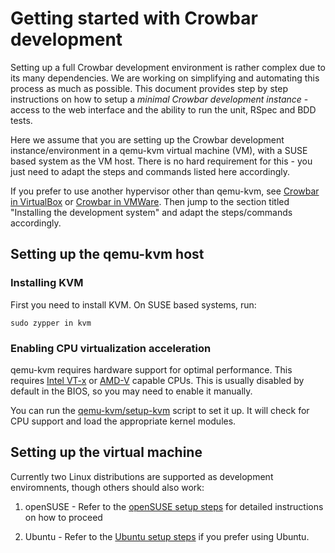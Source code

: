 # Getting started with Crowbar development

Setting up a full Crowbar development environment is rather complex due to its
many dependencies. We are working on simplifying and automating this process as
much as possible. This document provides step by step instructions on how to
setup a _minimal Crowbar development instance_ - access to the web interface
and the ability to run the unit, RSpec and BDD tests.

Here we assume that you are setting up the Crowbar development
instance/environment in a qemu-kvm virtual machine (VM), with a SUSE based
system as the VM host. There is no hard requirement for this - you just need to
adapt the steps and commands listed here accordingly.

If you prefer to use another hypervisor other than qemu-kvm, see [Crowbar in
VirtualBox](https://github.com/dellcloudedge/crowbar/wiki/Running-Crowbar-in-VirtualBox-VMs)
or [Crowbar in VMWare](https://github.com/dellcloudedge/crowbar/wiki/Running-Crowbar-in-VMWare-VMs).
Then jump to the section titled "Installing the development system" and adapt
the steps/commands accordingly.

## Setting up the qemu-kvm host

### Installing KVM

First you need to install KVM. On SUSE based systems, run:

    sudo zypper in kvm

### Enabling CPU virtualization acceleration

qemu-kvm requires hardware support for optimal performance. This requires
[Intel VT-x](http://en.wikipedia.org/wiki/X86_virtualization#Intel_virtualization_.28VT-x.29)
or [AMD-V](http://en.wikipedia.org/wiki/X86_virtualization#AMD_virtualization_.28AMD-V.29)
capable CPUs. This is usually disabled by default in the BIOS, so you may need
to enable it manually.

You can run the [qemu-kvm/setup-kvm](https://github.com/dellcloudedge/crowbar/blob/master/dev-setup/qemu-kvm/setup-kvm)
script to set it up. It will check for CPU support and load the appropriate
kernel modules.

## Setting up the virtual machine

Currently two Linux distributions are supported as development enviromnents,
though others should also work:

1. openSUSE - Refer to the [openSUSE setup steps](https://github.com/crowbar/crowbar/blob/master/dev-setup/README-openSUSE.md) for
   detailed instructions on how to proceed

1. Ubuntu - Refer to the [Ubuntu setup steps](https://github.com/crowbar/crowbar/blob/master/dev-setup/README-Ubuntu.md) if you prefer
   using Ubuntu.
